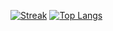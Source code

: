 [![Streak](https://github-readme-streak-stats.herokuapp.com/?user=qvipol&theme=dark)](https://qvipol.xyz)
[![Top Langs](https://github-readme-stats.vercel.app/api/top-langs/?username=anuraghazra&layout=compact&theme=dark&count_private=true)](https://qvipol.xyz)
